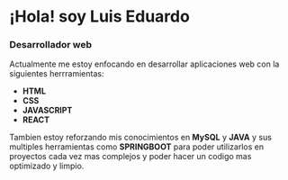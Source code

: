 # ¡Hola! soy Luis Eduardo
### Desarrollador web
Actualmente me estoy enfocando en desarrollar aplicaciones web con la siguientes herrramientas:
- **HTML**
- **CSS**
- **JAVASCRIPT**
- **REACT**

Tambien estoy reforzando mis conocimientos en **MySQL** y **JAVA** y sus multiples herramientas como **SPRINGBOOT** para poder utilizarlos en proyectos cada vez mas complejos y poder hacer un codigo mas optimizado y limpio.
